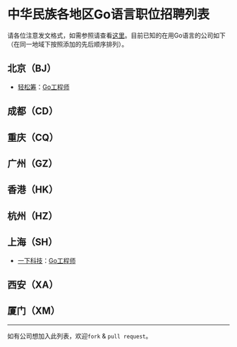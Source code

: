 # 中华民族各地区Go语言职位招聘列表


请各位注意发文格式，如需参照请查看[这里](https://github.com/GoHackers/jobs/blob/master/recruit_template.md)。目前已知的在用Go语言的公司如下（在同一地域下按照添加的先后顺序排列）。

## 北京（BJ）
- [轻松筹](https://www.qschou.com)：[Go工程师](https://github.com/GoHackers/jobs/issues/2)

## 成都（CD）

## 重庆（CQ）

## 广州（GZ）

## 香港（HK）

## 杭州（HZ）

## 上海（SH）
- [一下科技](http://www.yixia.com/)：[Go工程师](https://github.com/GoHackers/jobs/issues/3)

## 西安（XA）

## 厦门（XM）

---------------

如有公司想加入此列表，欢迎`fork` & `pull request`。

